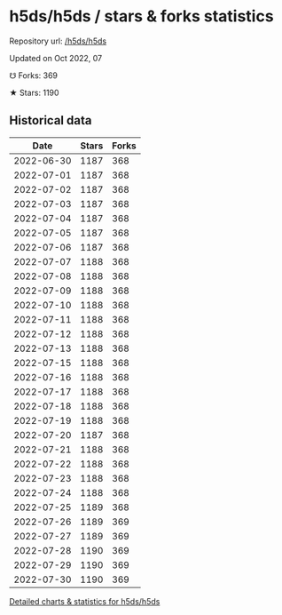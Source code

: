 # h5ds/h5ds / stars & forks statistics

Repository url: [/h5ds/h5ds](https://github.com/h5ds/h5ds)

Updated on Oct 2022, 07

☋ Forks: 369

★ Stars: 1190

## Historical data
| Date | Stars | Forks |
|------|-------|-------|
| 2022-06-30 | 1187 | 368 | 
| 2022-07-01 | 1187 | 368 | 
| 2022-07-02 | 1187 | 368 | 
| 2022-07-03 | 1187 | 368 | 
| 2022-07-04 | 1187 | 368 | 
| 2022-07-05 | 1187 | 368 | 
| 2022-07-06 | 1187 | 368 | 
| 2022-07-07 | 1188 | 368 | 
| 2022-07-08 | 1188 | 368 | 
| 2022-07-09 | 1188 | 368 | 
| 2022-07-10 | 1188 | 368 | 
| 2022-07-11 | 1188 | 368 | 
| 2022-07-12 | 1188 | 368 | 
| 2022-07-13 | 1188 | 368 | 
| 2022-07-15 | 1188 | 368 | 
| 2022-07-16 | 1188 | 368 | 
| 2022-07-17 | 1188 | 368 | 
| 2022-07-18 | 1188 | 368 | 
| 2022-07-19 | 1188 | 368 | 
| 2022-07-20 | 1187 | 368 | 
| 2022-07-21 | 1188 | 368 | 
| 2022-07-22 | 1188 | 368 | 
| 2022-07-23 | 1188 | 368 | 
| 2022-07-24 | 1188 | 368 | 
| 2022-07-25 | 1189 | 368 | 
| 2022-07-26 | 1189 | 369 | 
| 2022-07-27 | 1189 | 369 | 
| 2022-07-28 | 1190 | 369 | 
| 2022-07-29 | 1190 | 369 | 
| 2022-07-30 | 1190 | 369 | 


[Detailed charts & statistics for h5ds/h5ds](https://reviewgithub.com/rep/h5ds/h5ds)
